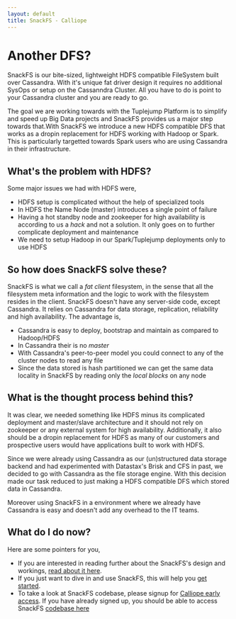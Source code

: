```yaml
---
layout: default
title: SnackFS - Calliope
---
```


# Another DFS?

SnackFS is our bite-sized, lightweight HDFS compatible FileSystem built over Cassandra. With it's unique fat driver design it requires no additional SysOps or setup on the Cassanndra Cluster. All you have to do is point to your Cassandra cluster and you are ready to go.

The goal we are working towards with the Tuplejump Platform is to simplify and speed up Big Data projects and SnackFS provides us a major step towards that.With SnackFS we introduce a new HDFS compatible DFS that works as a dropin replacement for HDFS working with Hadoop or Spark. This is particularly targetted towards Spark users who are using Cassandra in their infrastructure.

## What's the problem with HDFS?

Some major issues we had with HDFS were,

* HDFS setup is complicated without the help of specialized tools
* In HDFS the Name Node (master) introduces a single point of failure
* Having a hot standby node and zookeeper for high availability is according to us a *hack* and not a solution. It only goes on to further complicate deployment and maintenance
* We need to setup Hadoop in our Spark/Tuplejump deployments only to use HDFS

## So how does SnackFS solve these?

SnackFS is what we call a *fat client* filesystem, in the sense that all the filesystem meta information and the logic to work with the filesystem resides in the client. SnackFS doesn't have any server-side code, except Cassandra. It relies on Cassandra for data storage, replication, reliability and high availability. The advantage is,

* Cassandra is easy to deploy, bootstrap and maintain as compared to Hadoop/HDFS
* In Cassandra their is no *master*
* With Cassandra's peer-to-peer model you could connect to any of the cluster nodes to read any file
* Since the data stored is hash partitioned we can get the same data locality in SnackFS by reading only the *local blocks* on any node


## What is the thought process behind this?

It was clear, we needed something like HDFS minus its complicated deployment and master/slave architecture and it should not rely on zookeeper or any external system for high availability. Additionally, it also should be a dropin replacement for HDFS as many of our customers and prospective users would have applications built to work with HDFS.

Since we were already using Cassandra as our (un)structured data storage backend and had experimented with Datastax's Brisk and CFS in past, we decided to go with Cassandra as the file storage engine. With this decision made our task reduced to just making a HDFS compatible DFS which stored data in Cassandra.

Moreover using SnackFS in a environment where we already have Cassandra is easy and doesn't add any overhead to the IT teams.


## What do I do now?
Here are some pointers for you,

* If you are interested in reading further about the SnackFS's design and workings, [read about it here](snackfs-design.html).
* If you just want to dive in and use SnackFS, this will help you [get started](snackfs-usage.html).
* To take a look at SnackFS codebase, please signup for [Calliope early access](https://docs.google.com/forms/d/1jFTqKnp_13vTjXwy3Zex58X1JKRsFJLLWNhyZ9mQUDg/viewform). If you have already signed up, you should be able to access SnackFS [codebase here](https://github.com/tuplejump/snackfs)






